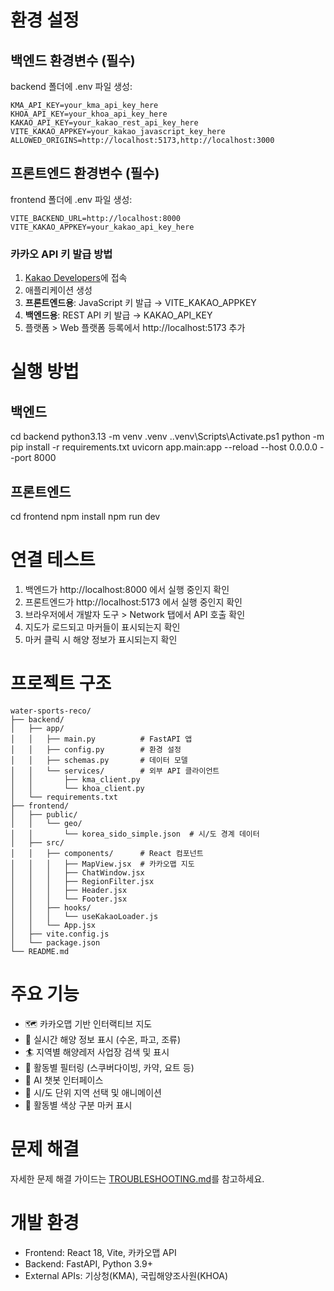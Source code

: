 
# 환경 설정
## 백엔드 환경변수 (필수)
backend 폴더에 .env 파일 생성:
```
KMA_API_KEY=your_kma_api_key_here
KHOA_API_KEY=your_khoa_api_key_here
KAKAO_API_KEY=your_kakao_rest_api_key_here
VITE_KAKAO_APPKEY=your_kakao_javascript_key_here
ALLOWED_ORIGINS=http://localhost:5173,http://localhost:3000
```

## 프론트엔드 환경변수 (필수)
frontend 폴더에 .env 파일 생성:
```
VITE_BACKEND_URL=http://localhost:8000
VITE_KAKAO_APPKEY=your_kakao_api_key_here
```

### 카카오 API 키 발급 방법
1. [Kakao Developers](https://developers.kakao.com/)에 접속
2. 애플리케이션 생성
3. **프론트엔드용**: JavaScript 키 발급 → VITE_KAKAO_APPKEY
4. **백엔드용**: REST API 키 발급 → KAKAO_API_KEY
5. 플랫폼 > Web 플랫폼 등록에서 http://localhost:5173 추가

# 실행 방법
## 백엔드
cd backend
python3.13 -m venv .venv
.\.venv\Scripts\Activate.ps1
python -m pip install -r requirements.txt
uvicorn app.main:app --reload --host 0.0.0.0 --port 8000

## 프론트엔드
cd frontend
npm install
npm run dev

# 연결 테스트
1. 백엔드가 http://localhost:8000 에서 실행 중인지 확인
2. 프론트엔드가 http://localhost:5173 에서 실행 중인지 확인
3. 브라우저에서 개발자 도구 > Network 탭에서 API 호출 확인
4. 지도가 로드되고 마커들이 표시되는지 확인
5. 마커 클릭 시 해양 정보가 표시되는지 확인

# 프로젝트 구조
```
water-sports-reco/
├── backend/
│   ├── app/
│   │   ├── main.py          # FastAPI 앱
│   │   ├── config.py        # 환경 설정
│   │   ├── schemas.py       # 데이터 모델
│   │   └── services/        # 외부 API 클라이언트
│   │       ├── kma_client.py
│   │       └── khoa_client.py
│   └── requirements.txt
├── frontend/
│   ├── public/
│   │   └── geo/
│   │       └── korea_sido_simple.json  # 시/도 경계 데이터
│   ├── src/
│   │   ├── components/      # React 컴포넌트
│   │   │   ├── MapView.jsx  # 카카오맵 지도
│   │   │   ├── ChatWindow.jsx
│   │   │   ├── RegionFilter.jsx
│   │   │   ├── Header.jsx
│   │   │   └── Footer.jsx
│   │   ├── hooks/
│   │   │   └── useKakaoLoader.js
│   │   └── App.jsx
│   ├── vite.config.js
│   └── package.json
└── README.md
```

# 주요 기능
- 🗺️ 카카오맵 기반 인터랙티브 지도
- 🌊 실시간 해양 정보 표시 (수온, 파고, 조류)
- 🏄 지역별 해양레저 사업장 검색 및 표시
- 🎯 활동별 필터링 (스쿠버다이빙, 카약, 요트 등)
- 💬 AI 챗봇 인터페이스
- 📍 시/도 단위 지역 선택 및 애니메이션
- 📍 활동별 색상 구분 마커 표시

# 문제 해결
자세한 문제 해결 가이드는 [TROUBLESHOOTING.md](TROUBLESHOOTING.md)를 참고하세요.

# 개발 환경
- Frontend: React 18, Vite, 카카오맵 API
- Backend: FastAPI, Python 3.9+
- External APIs: 기상청(KMA), 국립해양조사원(KHOA)